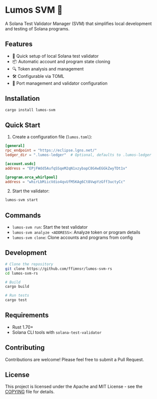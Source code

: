 # Lumos SVM 🚀

A Solana Test Validator Manager (SVM) that simplifies local development and testing of Solana programs.

## Features

- 🚀 Quick setup of local Solana test validator
- 📦 Automatic account and program state cloning
- 🔍 Token analysis and management
- 🛠 Configurable via TOML
- 🔄 Port management and validator configuration

## Installation

```bash
cargo install lumos-svm
```

## Quick Start

1. Create a configuration file (`lumos.toml`):

```toml
[general]
rpc_endpoint = "https://eclipse.lgns.net/"
ledger_dir = ".lumos-ledger"  # Optional, defaults to .lumos-ledger

[account.usdc]
address = "EPjFWdd5AufqSSqeM2qN1xzybapC8G4wEGGkZwyTDt1v"

[program.orca_whirlpool]
address = "whirLbMiicVdio4qvUfM5KAg6Ct8VwpYzGff3uctyCc"
```

2. Start the validator:

```bash
lumos-svm start
```

## Commands

- `lumos-svm run`: Start the test validator
- `lumos-svm analyze <ADDRESS>`: Analyze token or program details
- `lumos-svm clone`: Clone accounts and programs from config

## Development

```bash
# Clone the repository
git clone https://github.com/ffimnsr/lumos-svm-rs
cd lumos-svm-rs

# Build
cargo build

# Run tests
cargo test
```

## Requirements

- Rust 1.70+
- Solana CLI tools with `solana-test-validator`

## Contributing

Contributions are welcome! Please feel free to submit a Pull Request.

## License

This project is licensed under the Apache and MIT License - see the [COPYING](COPYING) file for details.
